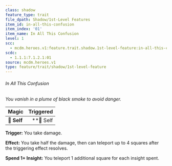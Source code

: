 ```yaml
---
class: shadow
feature_type: trait
file_dpath: Shadow/1st-Level Features
item_id: in-all-this-confusion
item_index: '01'
item_name: In All This Confusion
level: 1
scc:
  - mcdm.heroes.v1:feature.trait.shadow.1st-level-feature:in-all-this-confusion
scdc:
  - 1.1.1:7.1.2.1:01
source: mcdm.heroes.v1
type: feature/trait/shadow/1st-level-feature
---
```


###### In All This Confusion

*You vanish in a plume of black smoke to avoid danger.*

| **Magic**   | **Triggered** |
| ----------- | ------------: |
| **📏 Self** |   \*\*🎯 Self |

**Trigger:** You take damage.

**Effect:** You take half the damage, then can teleport up to 4 squares after the triggering effect resolves.

**Spend 1+ Insight:** You teleport 1 additional square for each insight spent.
